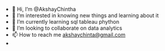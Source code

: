 - 👋 Hi, I’m @AkshayChintha
- 👀 I’m interested in knowing new things and learning about it 
- 🌱 I’m currently learning sql tableau phython
- 💞️ I’m looking to collaborate on data analytics
- 📫 How to reach me akshaychinta@gmail.com
- 

<!---
AkshayChintha/AkshayChintha is a ✨ special ✨ repository because its `README.md` (this file) appears on your GitHub profile.
You can click the Preview link to take a look at your changes.
--->
